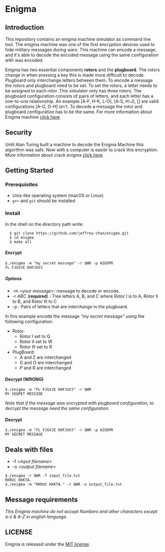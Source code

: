 # Enigma

## Introduction
This repository contains an enigma machine simulator as command line tool. The enigma machine was one of the first encryption devices used to hide military messages during wars. This machine can encode a message, and it's able to decode the encoded message using the same configuration with was encoded. 

Enigma has two essential components **rotors** and the **plugboard**.  The rotors change in when pressing a key this is made more difficult to decode. Plugboard only interchange letters between them.  To encode a message the rotors and plugboard need to be set. To set the rotors, a letter needs to be assigned to each rotor. This simulator only has three rotors.  The plugboard configuration consists of pairs of letters, and each letter has a one-to-one relationship. An example [A-F, H-K, L-O], [A-S, H-J], [] are valid configurations [A-G, G-H] isn't. To decode a message the rotor and plugboard configuration has to be the same. For more information about Enigma machine [click here](https://youtu.be/G2_Q9FoD-oQ). 

## Security
Until Alan Turing built a machine to decode the Enigma Machine this algorithm was safe. Now with a computer is easier to crack this encryption. More information about crack enigma [click here](https://www.youtube.com/watch?v=V4V2bpZlqx8).
## Getting Started
### Prerequisites
  * Unix-like operating system (macOS or Linux)
  * `g++` and `git` should be installed 
### Install

In the shell on the directory path write: 
```
  $ git clone https://github.com/jeffrey-chan/enigma.git
  $ cd enigma 
  $ make all
```
#### Encrypt 
```
$./enigma -m "my secret message" -r QWR -p AZGOPR
FL FJGVJE DHFJUVJ
```
##### Options
  * -m <_your message_>: message to decode or encode. 
  * -r _ABC_ (**required**) : Tree letters A, B, and C where Rotor I is to A, Rotor II to B, and Rotor III to C
  * -p _<letter pairs>_ : Pairs of letters that are interchange in the plugboard.
  
In this example encode the message _"my secret message"_ using the following configuration:

  * Rotor:
    * Rotor I set to Q
    * Rotor II set to W
    * Rotor III set to R
  * PlugBoard:
    * A and Z are interchanged
    * G and O are interchanged
    * P and R are interchanged

#### Decrypt (WRONG)
```
$./enigma -m "FL FJGVJE DHFJUVJ" -r QWR 
MY SEQPET MESSZOE
```
_Note that if the message was encrypted with plugboard configuration, to decrypt the message need the same configuration._
#### Decrypt
```
$./enigma -m "FL FJGVJE DHFJUVJ" -r QWR -p AZGOPR
MY SECRET MESSAGE
```

## Deals with files
* -f <_input filename_>
* -o <_output filename_>

```
$./enigma -r QWR -f input_file.txt
RKRUC HXKTA.
$./enigma -m "RKRUC HXKTA." -r QWR -o output_file.txt
```

## Message requirements
_This Enigma machine do not accept Numbers and other characters except a-z & A-Z in english language._

## LICENSE
Enigma is released under the [MIT license](https://github.com/jeffrey-chan/enigma/blob/master/LICENSE).
